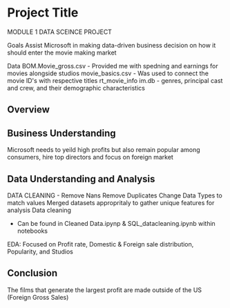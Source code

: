 # Project Title

MODULE 1 DATA SCEINCE PROJECT

Goals
Assist Microsoft in making data-driven business decision on how it should enter the movie making market

Data
BOM.Movie_gross.csv - Provided me with spedning and earnings for movies alongside studios 
movie_basics.csv - Was used to connect the movie ID's with respective titles
rt_movie_info
im.db - genres, principal cast and crew, and their demographic characteristics 

## Overview

## Business Understanding
Microsoft needs to yeild high profits but also remain popular among consumers, hire top directors and focus on foreign market 
## Data Understanding and Analysis
DATA CLEANING -
Remove Nans
Remove Duplicates
Change Data Types to match values
Merged datasets appropritaly to gather unique features for analysis 
Data cleaning
  - Can be found in Cleaned Data.ipynp & SQL_datacleaning.ipynb within notebooks

EDA:
Focused on Profit rate, Domestic & Foreign sale distribution, Popularity, and Studios

## Conclusion
The films that generate the largest profit are made outside of the US (Foreign Gross Sales)

